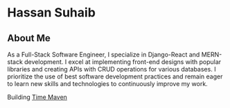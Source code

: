 # Hassan Suhaib

## About Me

As a Full-Stack Software Engineer, I specialize in Django-React and MERN-stack development. I excel at implementing front-end designs with popular libraries and creating APIs with CRUD operations for various databases. I prioritize the use of best software development practices and remain eager to learn new skills and technologies to continuously improve my work.

Building [Time Maven](https://timemaven.live/)
